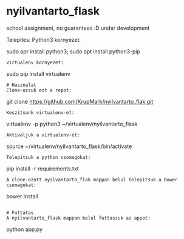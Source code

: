 # nyilvantarto_flask
school assignment, no guarantees :D under development

  Telepites:
Python3 kornyezet:

sudo apr install python3; sudo apt install python3-pip
````
Virtualenv kornyezet:
````
sudo pip install virtualenv
````
# Hasznalat
Clone-ozzuk ezt a repot:
````
git clone https://github.com/KrupMark/nyilvantarto_flak.git
````
Keszitsunk virtualenv-et:
````
virtualenv -p python3 ~/virtualenv/nyilvantarto_flask
````
Aktivaljuk a virtualenv-et:
````
source ~/virtualenv/nyilvantarto_flask/bin/activate
````
Telepitsuk a python csomagokat:
````
pip install -r requirements.txt
````
A clone-ozott nyilvantarto_flak mappan belul telepitsuk a bower csomagokat:
````
bower install
````

# Futtatas
A nyilvantarto_flask mappan belul futtassuk az appot:
````
python app.py
````

